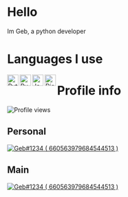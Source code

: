 # Hello
Im Geb, a python developer

# Languages I use
<img align="left" alt="Python" width="26px" src="https://i.imgur.com/ml09ccU.png"/> <img align="left" alt="Py-Cord" width="26px" src="https://i.imgur.com/5klZwlq.png"/> <img align="left" alt="Javascript" width="26px" src="https://upload.wikimedia.org/wikipedia/commons/thumb/9/99/Unofficial_JavaScript_logo_2.svg/2048px-Unofficial_JavaScript_logo_2.svg.png"/> <img align="left" alt="Discord.JS" width="26px" src="https://cdn.discordapp.com/emojis/851461195554619442.png?v=1.png"/> <div>

# Profile info
![Profile views](https://gpvc.arturio.dev/ItzGeb)


## Personal
<a href="https://discord.com/users/456857241593708554">
<img src="https://discord.c99.nl/widget/theme-1/456857241593708554.png" alt="Geb#1234 ( 660563979684544513 )"/>
</a>

## Main
<a href="https://discord.com/users/660563979684544513">
<img src="https://discord.c99.nl/widget/theme-1/660563979684544513.png" alt="Geb#1234 ( 660563979684544513 )"/>
</a>
